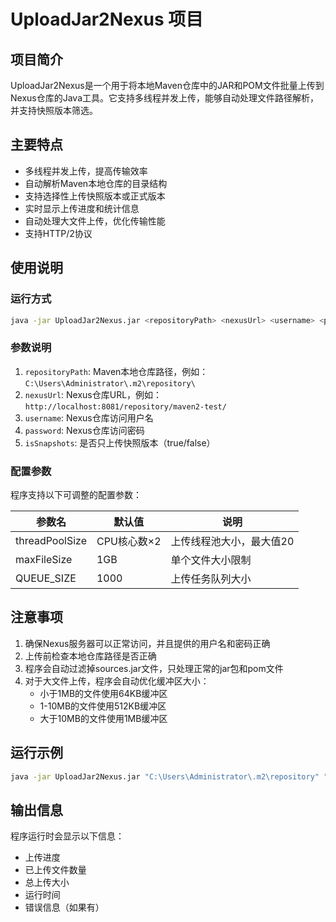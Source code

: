 # UploadJar2Nexus 项目

## 项目简介

UploadJar2Nexus是一个用于将本地Maven仓库中的JAR和POM文件批量上传到Nexus仓库的Java工具。它支持多线程并发上传，能够自动处理文件路径解析，并支持快照版本筛选。

## 主要特点

- 多线程并发上传，提高传输效率
- 自动解析Maven本地仓库的目录结构
- 支持选择性上传快照版本或正式版本
- 实时显示上传进度和统计信息
- 自动处理大文件上传，优化传输性能
- 支持HTTP/2协议

## 使用说明

### 运行方式

```bash
java -jar UploadJar2Nexus.jar <repositoryPath> <nexusUrl> <username> <password> <isSnapshots>
```

### 参数说明

1. `repositoryPath`: Maven本地仓库路径，例如：`C:\Users\Administrator\.m2\repository\`
2. `nexusUrl`: Nexus仓库URL，例如：`http://localhost:8081/repository/maven2-test/`
3. `username`: Nexus仓库访问用户名
4. `password`: Nexus仓库访问密码
5. `isSnapshots`: 是否只上传快照版本（true/false）

### 配置参数

程序支持以下可调整的配置参数：

| 参数名 | 默认值 | 说明 |
|--------|--------|--------|
| threadPoolSize | CPU核心数×2 | 上传线程池大小，最大值20 |
| maxFileSize | 1GB | 单个文件大小限制 |
| QUEUE_SIZE | 1000 | 上传任务队列大小 |

## 注意事项

1. 确保Nexus服务器可以正常访问，并且提供的用户名和密码正确
2. 上传前检查本地仓库路径是否正确
3. 程序会自动过滤掉sources.jar文件，只处理正常的jar包和pom文件
4. 对于大文件上传，程序会自动优化缓冲区大小：
   - 小于1MB的文件使用64KB缓冲区
   - 1-10MB的文件使用512KB缓冲区
   - 大于10MB的文件使用1MB缓冲区

## 运行示例

```bash
java -jar UploadJar2Nexus.jar "C:\Users\Administrator\.m2\repository" "http://localhost:8081/repository/maven2-test/" "admin" "admin123" "false"
```

## 输出信息

程序运行时会显示以下信息：
- 上传进度
- 已上传文件数量
- 总上传大小
- 运行时间
- 错误信息（如果有）

